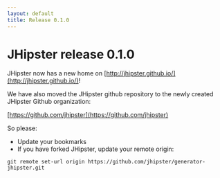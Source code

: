 ```yaml
---
layout: default
title: Release 0.1.0
---
```


JHipster release 0.1.0
==================

JHipster now has a new home on [http://jhipster.github.io/](http://jhipster.github.io/)!

We have also moved the JHipster github repository to the newly created JHipster Github organization:

[https://github.com/jhipster](https://github.com/jhipster)

So please:

- Update your bookmarks
- If you have forked JHipster, update your remote origin:

```
git remote set-url origin https://github.com/jhipster/generator-jhipster.git
```

